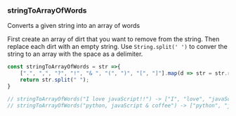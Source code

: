 ### stringToArrayOfWords

Converts a given string into an array of words

First create an array of dirt that you want to remove from the string. Then replace each dirt with an empty string. Use `String.split(' ')` to conver the string to an array with the space as a delimiter.

```js
const stringToArrayOfWords = str =>{
	[".", ",", "?", "!", "& ", "(", ")", "[", "]"].map(d => str = str.replace(d, ""));
	return str.split(" ");
}

// stringToArrayOfWords("I love javaScript!!") -> ["I", "love", "javaScript"]
// stringToArrayOfWords("python, javaScript & coffee") -> ["python", "javaScript", "coffee"]
```